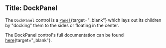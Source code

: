 Title: DockPanel
---
The `DockPanel` control is a [`Panel`](/docs/controls/panel){target="_blank"} which lays out its children by "docking" them to the sides or floating in the center.

The DockPanel control's full documentation can be found [here](/api/Avalonia.Controls/DockPanel/){target="_blank"}.


